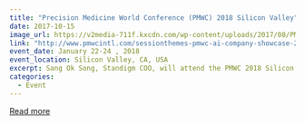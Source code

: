```yaml
---
title: "Precision Medicine World Conference (PMWC) 2018 Silicon Valley"
date: 2017-10-15
image_url: https://v2media-711f.kxcdn.com/wp-content/uploads/2017/08/PMWC2018-logo.png
link: "http://www.pmwcintl.com/sessionthemes-pmwc-ai-company-showcase-2018sv/"
event_date: January 22-24 , 2018
event_location: Silicon Valley, CA, USA
excerpt: Sang Ok Song, Standigm COO, will attend the PMWC 2018 Silicon Valley and present at the AI company showcase .
categories:
  - Event
---
```


[Read more](http://www.pmwcintl.com/sessionthemes-pmwc-ai-company-showcase-2018sv/)
